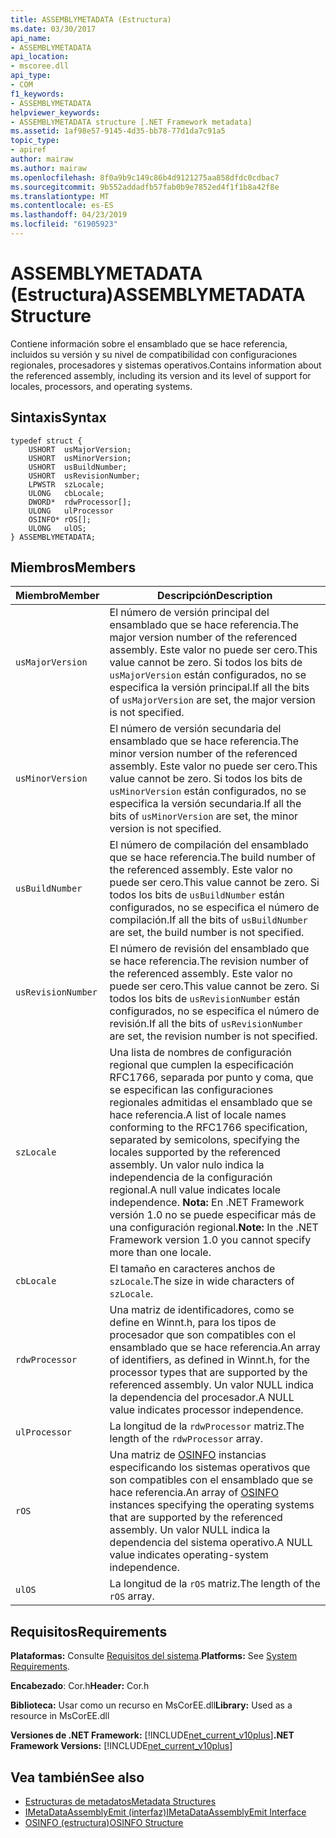 ```yaml
---
title: ASSEMBLYMETADATA (Estructura)
ms.date: 03/30/2017
api_name:
- ASSEMBLYMETADATA
api_location:
- mscoree.dll
api_type:
- COM
f1_keywords:
- ASSEMBLYMETADATA
helpviewer_keywords:
- ASSEMBLYMETADATA structure [.NET Framework metadata]
ms.assetid: 1af98e57-9145-4d35-bb78-77d1da7c91a5
topic_type:
- apiref
author: mairaw
ms.author: mairaw
ms.openlocfilehash: 8f0a9b9c149c86b4d9121275aa858dfdc0cdbac7
ms.sourcegitcommit: 9b552addadfb57fab0b9e7852ed4f1f1b8a42f8e
ms.translationtype: MT
ms.contentlocale: es-ES
ms.lasthandoff: 04/23/2019
ms.locfileid: "61905923"
---
```

# <a name="assemblymetadata-structure"></a><span data-ttu-id="f41c3-102">ASSEMBLYMETADATA (Estructura)</span><span class="sxs-lookup"><span data-stu-id="f41c3-102">ASSEMBLYMETADATA Structure</span></span>
<span data-ttu-id="f41c3-103">Contiene información sobre el ensamblado que se hace referencia, incluidos su versión y su nivel de compatibilidad con configuraciones regionales, procesadores y sistemas operativos.</span><span class="sxs-lookup"><span data-stu-id="f41c3-103">Contains information about the referenced assembly, including its version and its level of support for locales, processors, and operating systems.</span></span>  
  
## <a name="syntax"></a><span data-ttu-id="f41c3-104">Sintaxis</span><span class="sxs-lookup"><span data-stu-id="f41c3-104">Syntax</span></span>  
  
```  
typedef struct {  
    USHORT  usMajorVersion;  
    USHORT  usMinorVersion;  
    USHORT  usBuildNumber;  
    USHORT  usRevisionNumber;  
    LPWSTR  szLocale;  
    ULONG   cbLocale;  
    DWORD*  rdwProcessor[];  
    ULONG   ulProcessor  
    OSINFO* rOS[];  
    ULONG   ulOS;  
} ASSEMBLYMETADATA;  
```  
  
## <a name="members"></a><span data-ttu-id="f41c3-105">Miembros</span><span class="sxs-lookup"><span data-stu-id="f41c3-105">Members</span></span>  
  
|<span data-ttu-id="f41c3-106">Miembro</span><span class="sxs-lookup"><span data-stu-id="f41c3-106">Member</span></span>|<span data-ttu-id="f41c3-107">Descripción</span><span class="sxs-lookup"><span data-stu-id="f41c3-107">Description</span></span>|  
|------------|-----------------|  
|`usMajorVersion`|<span data-ttu-id="f41c3-108">El número de versión principal del ensamblado que se hace referencia.</span><span class="sxs-lookup"><span data-stu-id="f41c3-108">The major version number of the referenced assembly.</span></span> <span data-ttu-id="f41c3-109">Este valor no puede ser cero.</span><span class="sxs-lookup"><span data-stu-id="f41c3-109">This value cannot be zero.</span></span> <span data-ttu-id="f41c3-110">Si todos los bits de `usMajorVersion` están configurados, no se especifica la versión principal.</span><span class="sxs-lookup"><span data-stu-id="f41c3-110">If all the bits of `usMajorVersion` are set, the major version is not specified.</span></span>|  
|`usMinorVersion`|<span data-ttu-id="f41c3-111">El número de versión secundaria del ensamblado que se hace referencia.</span><span class="sxs-lookup"><span data-stu-id="f41c3-111">The minor version number of the referenced assembly.</span></span> <span data-ttu-id="f41c3-112">Este valor no puede ser cero.</span><span class="sxs-lookup"><span data-stu-id="f41c3-112">This value cannot be zero.</span></span> <span data-ttu-id="f41c3-113">Si todos los bits de `usMinorVersion` están configurados, no se especifica la versión secundaria.</span><span class="sxs-lookup"><span data-stu-id="f41c3-113">If all the bits of `usMinorVersion` are set, the minor version is not specified.</span></span>|  
|`usBuildNumber`|<span data-ttu-id="f41c3-114">El número de compilación del ensamblado que se hace referencia.</span><span class="sxs-lookup"><span data-stu-id="f41c3-114">The build number of the referenced assembly.</span></span> <span data-ttu-id="f41c3-115">Este valor no puede ser cero.</span><span class="sxs-lookup"><span data-stu-id="f41c3-115">This value cannot be zero.</span></span> <span data-ttu-id="f41c3-116">Si todos los bits de `usBuildNumber` están configurados, no se especifica el número de compilación.</span><span class="sxs-lookup"><span data-stu-id="f41c3-116">If all the bits of `usBuildNumber` are set, the build number is not specified.</span></span>|  
|`usRevisionNumber`|<span data-ttu-id="f41c3-117">El número de revisión del ensamblado que se hace referencia.</span><span class="sxs-lookup"><span data-stu-id="f41c3-117">The revision number of the referenced assembly.</span></span> <span data-ttu-id="f41c3-118">Este valor no puede ser cero.</span><span class="sxs-lookup"><span data-stu-id="f41c3-118">This value cannot be zero.</span></span> <span data-ttu-id="f41c3-119">Si todos los bits de `usRevisionNumber` están configurados, no se especifica el número de revisión.</span><span class="sxs-lookup"><span data-stu-id="f41c3-119">If all the bits of `usRevisionNumber` are set, the revision number is not specified.</span></span>|  
|`szLocale`|<span data-ttu-id="f41c3-120">Una lista de nombres de configuración regional que cumplen la especificación RFC1766, separada por punto y coma, que se especifican las configuraciones regionales admitidas el ensamblado que se hace referencia.</span><span class="sxs-lookup"><span data-stu-id="f41c3-120">A list of locale names conforming to the RFC1766 specification, separated by semicolons, specifying the locales supported by the referenced assembly.</span></span> <span data-ttu-id="f41c3-121">Un valor nulo indica la independencia de la configuración regional.</span><span class="sxs-lookup"><span data-stu-id="f41c3-121">A null value indicates locale independence.</span></span> <span data-ttu-id="f41c3-122">**Nota:**  En .NET Framework versión 1.0 no se puede especificar más de una configuración regional.</span><span class="sxs-lookup"><span data-stu-id="f41c3-122">**Note:**  In the .NET Framework version 1.0 you cannot specify more than one locale.</span></span>|  
|`cbLocale`|<span data-ttu-id="f41c3-123">El tamaño en caracteres anchos de `szLocale`.</span><span class="sxs-lookup"><span data-stu-id="f41c3-123">The size in wide characters of `szLocale`.</span></span>|  
|`rdwProcessor`|<span data-ttu-id="f41c3-124">Una matriz de identificadores, como se define en Winnt.h, para los tipos de procesador que son compatibles con el ensamblado que se hace referencia.</span><span class="sxs-lookup"><span data-stu-id="f41c3-124">An array of identifiers, as defined in Winnt.h, for the processor types that are supported by the referenced assembly.</span></span> <span data-ttu-id="f41c3-125">Un valor NULL indica la dependencia del procesador.</span><span class="sxs-lookup"><span data-stu-id="f41c3-125">A NULL value indicates processor independence.</span></span>|  
|`ulProcessor`|<span data-ttu-id="f41c3-126">La longitud de la `rdwProcessor` matriz.</span><span class="sxs-lookup"><span data-stu-id="f41c3-126">The length of the `rdwProcessor` array.</span></span>|  
|`rOS`|<span data-ttu-id="f41c3-127">Una matriz de [OSINFO](../../../../docs/framework/unmanaged-api/metadata/osinfo-structure.md) instancias especificando los sistemas operativos que son compatibles con el ensamblado que se hace referencia.</span><span class="sxs-lookup"><span data-stu-id="f41c3-127">An array of [OSINFO](../../../../docs/framework/unmanaged-api/metadata/osinfo-structure.md) instances specifying the operating systems that are supported by the referenced assembly.</span></span> <span data-ttu-id="f41c3-128">Un valor NULL indica la dependencia del sistema operativo.</span><span class="sxs-lookup"><span data-stu-id="f41c3-128">A NULL value indicates operating-system independence.</span></span>|  
|`ulOS`|<span data-ttu-id="f41c3-129">La longitud de la `rOS` matriz.</span><span class="sxs-lookup"><span data-stu-id="f41c3-129">The length of the `rOS` array.</span></span>|  
  
## <a name="requirements"></a><span data-ttu-id="f41c3-130">Requisitos</span><span class="sxs-lookup"><span data-stu-id="f41c3-130">Requirements</span></span>  
 <span data-ttu-id="f41c3-131">**Plataformas:** Consulte [Requisitos del sistema](../../../../docs/framework/get-started/system-requirements.md).</span><span class="sxs-lookup"><span data-stu-id="f41c3-131">**Platforms:** See [System Requirements](../../../../docs/framework/get-started/system-requirements.md).</span></span>  
  
 <span data-ttu-id="f41c3-132">**Encabezado**: Cor.h</span><span class="sxs-lookup"><span data-stu-id="f41c3-132">**Header:** Cor.h</span></span>  
  
 <span data-ttu-id="f41c3-133">**Biblioteca:** Usar como un recurso en MsCorEE.dll</span><span class="sxs-lookup"><span data-stu-id="f41c3-133">**Library:** Used as a resource in MsCorEE.dll</span></span>  
  
 <span data-ttu-id="f41c3-134">**Versiones de .NET Framework:** [!INCLUDE[net_current_v10plus](../../../../includes/net-current-v10plus-md.md)]</span><span class="sxs-lookup"><span data-stu-id="f41c3-134">**.NET Framework Versions:** [!INCLUDE[net_current_v10plus](../../../../includes/net-current-v10plus-md.md)]</span></span>  
  
## <a name="see-also"></a><span data-ttu-id="f41c3-135">Vea también</span><span class="sxs-lookup"><span data-stu-id="f41c3-135">See also</span></span>

- [<span data-ttu-id="f41c3-136">Estructuras de metadatos</span><span class="sxs-lookup"><span data-stu-id="f41c3-136">Metadata Structures</span></span>](../../../../docs/framework/unmanaged-api/metadata/metadata-structures.md)
- [<span data-ttu-id="f41c3-137">IMetaDataAssemblyEmit (interfaz)</span><span class="sxs-lookup"><span data-stu-id="f41c3-137">IMetaDataAssemblyEmit Interface</span></span>](../../../../docs/framework/unmanaged-api/metadata/imetadataassemblyemit-interface.md)
- [<span data-ttu-id="f41c3-138">OSINFO (estructura)</span><span class="sxs-lookup"><span data-stu-id="f41c3-138">OSINFO Structure</span></span>](../../../../docs/framework/unmanaged-api/metadata/osinfo-structure.md)
